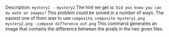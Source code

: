 Description:
```mystery1 - mystery2```
The hint we get is:
```Did you know you can do math on images?```
This problem could be solved in a number of ways. The easiest one of them was to use ```composite```.
```composite mystery1.png mystery2.png -compose difference out.png```
This command generates an image that contains the difference between the pixels in the two given files.
